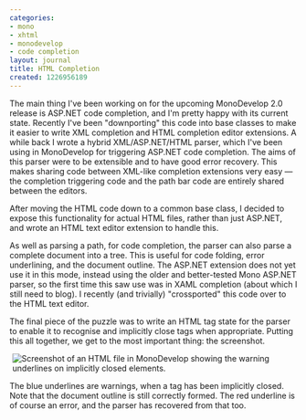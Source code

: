 ```yaml
---
categories:
- mono
- xhtml
- monodevelop
- code completion
layout: journal
title: HTML Completion
created: 1226956189
---
```

The main thing I've been working on for the upcoming MonoDevelop 2.0 release is ASP.NET code completion, and I'm pretty happy with its current state. Recently I've been "downporting" this code into base classes to make it easier to write XML completion and HTML completion editor extensions. A while back I wrote a hybrid XML/ASP.NET/HTML parser, which I've been using in MonoDevelop for triggering ASP.NET code completion. The aims of this parser were to be extensible and to have good error recovery. This makes sharing code between XML-like completion extensions very easy &mdash; the completion triggering code and the path bar code are entirely shared between the editors.

After moving the HTML code down to a common base class, I decided to expose this functionality for actual HTML files, rather than just ASP.NET, and wrote an HTML text editor extension to handle this.
<!--break-->
As well as parsing a path, for code completion, the parser can also parse a complete document into a tree. This is useful for code folding, error underlining, and the document outline. The ASP.NET extension does not yet use it in this mode, instead using the older and better-tested Mono ASP.NET parser, so the first time this saw use was in XAML completion (about which I still need to blog). I recently (and trivially) "crossported" this code over to the HTML text editor.

The final piece of the puzzle was to write an HTML tag state for the parser to enable it to recognise and implicitly close tags when appropriate. Putting this all together, we get to the most important thing: the screenshot.

<img src="http://mjhutchinson.com/files/images/MonoScreenshots/HtmlAutoClose.png" alt="Screenshot of an HTML file in MonoDevelop showing the warning underlines on implicitly closed elements." style="max-width:98%; display:block;margin-left:auto;margin-right:auto;" />

The blue underlines are warnings, when a tag has been implicitly closed. Note that the document outline is still correctly formed. The red underline is of course an error, and the parser has recovered from that too.

